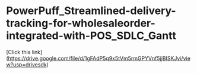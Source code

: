# PowerPuff_Streamlined-delivery-tracking-for-wholesaleorder-integrated-with-POS_SDLC_Gantt
[Click this link] (https://drive.google.com/file/d/1gFAdP5q9x5tVm5rmGPYVnf5jjBISKJvi/view?usp=drivesdk)
